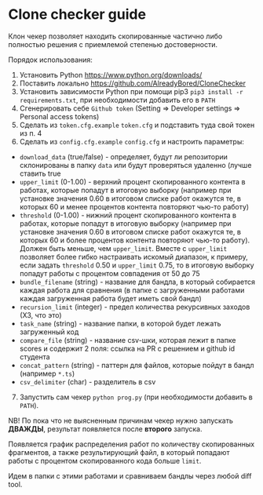 # Clone checker guide

Клон чекер позволяет находить скопированные частично либо полностью решения с приемлемой степенью достоверности.

Порядок использования:
	
1. Установить Python https://www.python.org/downloads/
2. Поставить локально https://github.com/AlreadyBored/CloneChecker
3. Установить зависимости Python при помощи pip3 `pip3 install -r requirements.txt`, при необходимости добавить его в `PATH`
4. Сгенерировать себе `Github token` (Setting => Developer settings => Personal access tokens)
5. Сделать из `token.cfg.example` `token.cfg` и подставить туда свой токен из п. 4
6. Сделать из `config.cfg.example` `config.cfg` и настроить параметры:
* `download_data` (true/false) - определяет, будут ли репозитории склонированы в папку `data` или будут проверяться удаленно (лучше ставить true
* `upper_limit` (0-1.00) - верхний процент скопированного контента в работах, которые попадут в итоговую выборку (например при установке значения 0.60 в итоговом списке работ окажутся те, в которых 60 и менее процентов контента повторяют чью-то работу)
* `threshold` (0-1.00) - нижний процент скопированного контента в работах, которые попадут в итоговую выборку (например при установке значения 0.60 в итоговом списке работ окажутся те, в которых 60 и более процентов контента повторяют чью-то работу). Должен быть меньше, чем `upper_limit`. Вместе с `upper_limit` позволяет более гибко настраивать искомый диапазон, к примеру, если задать `threshold` 0.50 и `upper_limit` 0.75, то в итоговую выборку попадут работы с процентом совпадения от 50 до 75
* `bundle_filename` (string) - название для бандла, в который собирается каждая работа для сравнения (в папке с загруженными работами каждая загруженная работа будет иметь свой бандл)
* `recursion_limit` (integer) - предел количества рекурсивных заходов (ХЗ, что это)
* `task_name` (string) - название папки, в которой будет лежать загруженный код
* `compare_file` (string) - название csv-шки, которая лежит в папке scores и содержит 2 поля: ссылка на PR с решением и github id студента
* `concat_pattern` (string) - паттерн для файлов, которые пойдут в бандл (например `*.ts`)
* `csv_delimiter` (char) - разделитель в csv
7. Запустить сам чекер `python prog.py` (при необходимости добавить в `PATH`).

NB! По пока что не выясненным причинам чекер нужно запускать **ДВАЖДЫ**, результат появляется после **второго** запуска.

Появляется график распределения работ по количеству скопированных фрагментов, а также результирующий файл, в который попадают работы с процентом скопированного кода больше `limit`.

Идем в папки с этими работами и сравниваем бандлы через любой diff tool.
